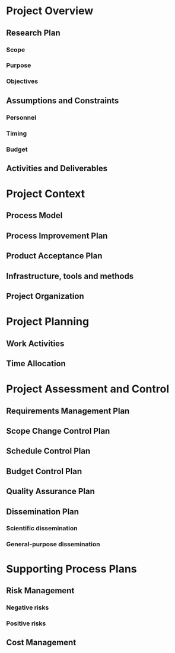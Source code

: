 
# Project Overview


## Research Plan

### Scope


### Purpose


### Objectives


## Assumptions and Constraints


### Personnel


### Timing


### Budget


## Activities and Deliverables


# Project Context


## Process Model


## Process Improvement Plan


## Product Acceptance Plan


## Infrastructure, tools and methods


## Project Organization


# Project Planning


## Work Activities


## Time Allocation


# Project Assessment and Control


## Requirements Management Plan


## Scope Change Control Plan


## Schedule Control Plan


## Budget Control Plan


## Quality Assurance Plan


## Dissemination Plan

### Scientific dissemination


### General-purpose dissemination


# Supporting Process Plans


## Risk Management


### Negative risks


### Positive risks


## Cost Management

